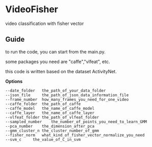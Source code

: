 # VideoFisher
video classification with fisher vector

## Guide

to run the code, you can start from the main.py.

some packages you need are "caffe","vlfeat", etc.

this code is written based on the dataset ActivityNet.

**Options**

    --date_folder	the_path_of_your_data_folder
    --json_file		the_path_of_json_data_information_file
    --frame_number	how_many_frames_you_need_for_one_video
    --caffe_folder	the_path_of_caffe
    --caffe_model	the_name_of_caffe_model
    --caffe_layer	the_name_of_caffe_layer
    --vlfeat_folder	the_path_of_vlfeat_folder 
    --sampled_number	the_number_of_points_you_need_to_learn_GMM
    --pca_number	the_dimension_after_pca
    --gmm_cluster_n	the_cluster_number_of_gmm
    --fisher_norm	what_kind_of_fisher_vector_normalize_you_need
    --svm_c		the_value_of_C_in_svm